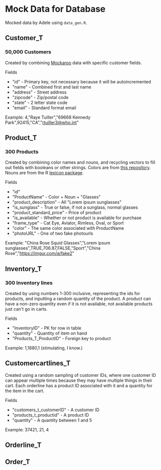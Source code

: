 # Mock Data for Database

Mocked data by Adele using `data_gen.R`.

## Customer_T
### 50,000 Customers

Created by combining [Mockaroo](https://www.mockaroo.com/) data with specific customer fields.

Fields
- "id"      - Primary key, not necessary because it will be autoincremented
- "name"    - Combined first and last name
- "address" - Street address
- "zipcode" - Zip/postal code
- "state"   - 2 letter state code
- "email"   - Standard format email

Example: 4,"Raye Tuiller","69668 Kennedy Park",92415,"CA","rtuiller3@who.int"

## Product_T
### 300 Products
Created by combining color names and nouns, and recycling vectors to fill out fields with booleans or other strings.
Colors are from [this repository](https://github.com/codebrainz/color-names).
Nouns are from the R [lexicon package](https://cran.r-project.org/web/packages/lexicon/lexicon.pdf).

Fields
- "id"
- "ProductName" - Color + Noun + "Glasses"
- "product_description" - All "Lorem ipsum sunglasses"
- "is_sunglass" - True or false, if not a sunglass, normal glasses
- "product_standard_price" - Price of product
- "is_available" - Whether or not product is available for purchase
- "frame_type" - Cat Eye, Aviator, Rimless, Oval, or Sport
- "color" - The same color associated with ProductName
- "photoURL" - One of two fake photourls

Example: "China Rose Squid Glasses","Lorem ipsum sunglasses",TRUE,706.87,FALSE,"Sport","China Rose","https://imgur.com/a/fake2"

## Inventory_T
### 300 Inventory lines
Created by using numbers 1-300 inclusive, representing the ids for products, and inputting a random quantity of the product.
A product can have a non-zero quantity even if it is not available, not available products just can't go in carts.

Fields
- "InventoryID" - PK for row in table
- "quantity" - Quantity of item on hand
- "Products_T_ProductID" - Foreign key to product

Example: 1,1880,1 
(stimulating, I know.)

## Customercartlines_T

Created using a random sampling of customer IDs, where one customer ID can appear multiple times because they may have multiple things in their cart. Each orderline has a product ID associated with it and a quantity for the item in the cart.

Fields
- "customers_t_customerID" - A customer ID
- "products_t_productid" - A product ID
- "quantity" - A quantity between 1 and 5

Example: 37421, 21, 4

## Orderline_T

## Order_T

